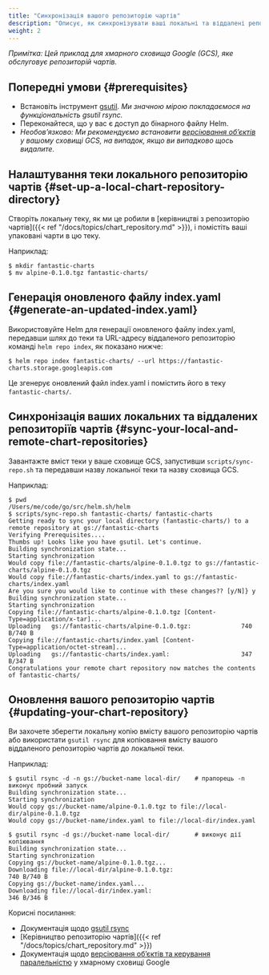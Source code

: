 ```yaml
---
title: "Синхронізація вашого репозиторію чартів"
description: "Описує, як синхронізувати ваші локальні та віддалені репозиторії чартів."
weight: 2
---
```


*Примітка: Цей приклад для хмарного сховища Google (GCS), яке обслуговує репозиторій чартів.*

## Попередні умови {#prerequisites}

* Встановіть інструмент [gsutil](https://cloud.google.com/storage/docs/gsutil). *Ми значною мірою покладаємося на функціональність gsutil rsync.*
* Переконайтеся, що у вас є доступ до бінарного файлу Helm.
* *Необовʼязково: Ми рекомендуємо встановити [версіювання обʼєктів](https://cloud.google.com/storage/docs/gsutil/addlhelp/ObjectVersioningandConcurrencyControl#top_of_page) у вашому сховищі GCS, на випадок, якщо ви випадково щось видалите.*

## Налаштування теки локального репозиторію чартів {#set-up-a-local-chart-repository-directory}

Створіть локальну теку, як ми це робили в [керівництві з репозиторію чартів]({{< ref "/docs/topics/chart_repository.md" >}}), і помістіть ваші упаковані чарти в цю теку.

Наприклад:

```console
$ mkdir fantastic-charts
$ mv alpine-0.1.0.tgz fantastic-charts/
```

## Генерація оновленого файлу index.yaml {#generate-an-updated-index.yaml}

Використовуйте Helm для генерації оновленого файлу index.yaml, передавши шлях до теки та URL-адресу віддаленого репозиторію команді `helm repo index`, як показано нижче:

```console
$ helm repo index fantastic-charts/ --url https://fantastic-charts.storage.googleapis.com
```

Це згенерує оновлений файл index.yaml і помістить його в теку `fantastic-charts/`.

## Синхронізація ваших локальних та віддалених репозиторіїв чартів {#sync-your-local-and-remote-chart-repositories}

Завантажте вміст теки у ваше сховище GCS, запустивши `scripts/sync-repo.sh` та передавши назву локальної теки та назву сховища GCS.

Наприклад:

```console
$ pwd
/Users/me/code/go/src/helm.sh/helm
$ scripts/sync-repo.sh fantastic-charts/ fantastic-charts
Getting ready to sync your local directory (fantastic-charts/) to a remote repository at gs://fantastic-charts
Verifying Prerequisites....
Thumbs up! Looks like you have gsutil. Let's continue.
Building synchronization state...
Starting synchronization
Would copy file://fantastic-charts/alpine-0.1.0.tgz to gs://fantastic-charts/alpine-0.1.0.tgz
Would copy file://fantastic-charts/index.yaml to gs://fantastic-charts/index.yaml
Are you sure you would like to continue with these changes?? [y/N]} y
Building synchronization state...
Starting synchronization
Copying file://fantastic-charts/alpine-0.1.0.tgz [Content-Type=application/x-tar]...
Uploading   gs://fantastic-charts/alpine-0.1.0.tgz:              740 B/740 B
Copying file://fantastic-charts/index.yaml [Content-Type=application/octet-stream]...
Uploading   gs://fantastic-charts/index.yaml:                    347 B/347 B
Congratulations your remote chart repository now matches the contents of fantastic-charts/
```

## Оновлення вашого репозиторію чартів {#updating-your-chart-repository}

Ви захочете зберегти локальну копію вмісту вашого репозиторію чартів або використати `gsutil rsync` для копіювання вмісту вашого віддаленого репозиторію чартів до локальної теки.

Наприклад:

```console
$ gsutil rsync -d -n gs://bucket-name local-dir/    # прапорець -n виконує пробний запуск
Building synchronization state...
Starting synchronization
Would copy gs://bucket-name/alpine-0.1.0.tgz to file://local-dir/alpine-0.1.0.tgz
Would copy gs://bucket-name/index.yaml to file://local-dir/index.yaml

$ gsutil rsync -d gs://bucket-name local-dir/       # виконує дії копіювання
Building synchronization state...
Starting synchronization
Copying gs://bucket-name/alpine-0.1.0.tgz...
Downloading file://local-dir/alpine-0.1.0.tgz:                        740 B/740 B
Copying gs://bucket-name/index.yaml...
Downloading file://local-dir/index.yaml:                              346 B/346 B
```

Корисні посилання:

* Документація щодо [gsutil rsync](https://cloud.google.com/storage/docs/gsutil/commands/rsync#description)
* [Керівництво репозиторію чартів]({{< ref "/docs/topics/chart_repository.md" >}})
* Документація щодо [версіювання обʼєктів та керування паралельністю](https://cloud.google.com/storage/docs/gsutil/addlhelp/ObjectVersioningandConcurrencyControl#overview) у хмарному сховищі Google
